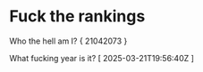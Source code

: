 # Fuck the rankings

Who the hell am I?
{ 21042073 }

What fucking year is it?
[ 2025-03-21T19:56:40Z ]
